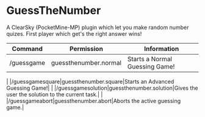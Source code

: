 # GuessTheNumber
A ClearSky (PocketMine-MP) plugin which let you make random number quizes. First player which get's the right answer wins!

| Command | Permission | Information |
|---------|------------|-------------|
|/guessgame|guessthenumber.normal|Starts a Normal Guessing Game!|
|
|/guessgamesquare|guessthenumber.square|Starts an Advanced Guessing Game!|
|
|/guessgamesolution|guessthenumber.solution|Gives the user the solution to the current task.|
|
|/guessgameabort|guessthenumber.abort|Aborts the active guessing game.|
